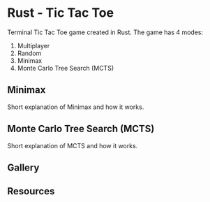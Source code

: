 # Rust - Tic Tac Toe

Terminal Tic Tac Toe game created in Rust. The game has 4 modes:
1. Multiplayer
2. Random
3. Minimax
4. Monte Carlo Tree Search (MCTS)

## Minimax
Short explanation of Minimax and how it works.

## Monte Carlo Tree Search (MCTS)
Short explanation of MCTS and how it works.

## Gallery

## Resources